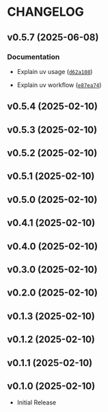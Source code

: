 # CHANGELOG

<!-- version list -->

## v0.5.7 (2025-06-08)

### Documentation

- Explain uv usage
  ([`d62a108`](https://github.com/KMilhan/girokmoji/commit/d62a108417649a29337485b9463755f01efaad3e))

- Explain uv workflow
  ([`e87ea74`](https://github.com/KMilhan/girokmoji/commit/e87ea7437bdefce8ef00bfd3dc0b22bc453bbbb1))


## v0.5.4 (2025-02-10)


## v0.5.3 (2025-02-10)


## v0.5.2 (2025-02-10)


## v0.5.1 (2025-02-10)


## v0.5.0 (2025-02-10)


## v0.4.1 (2025-02-10)


## v0.4.0 (2025-02-10)


## v0.3.0 (2025-02-10)


## v0.2.0 (2025-02-10)


## v0.1.3 (2025-02-10)


## v0.1.2 (2025-02-10)


## v0.1.1 (2025-02-10)


## v0.1.0 (2025-02-10)

- Initial Release
